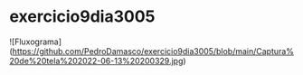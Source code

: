 # exercicio9dia3005

![Fluxograma] (https://github.com/PedroDamasco/exercicio9dia3005/blob/main/Captura%20de%20tela%202022-06-13%20200329.jpg)
